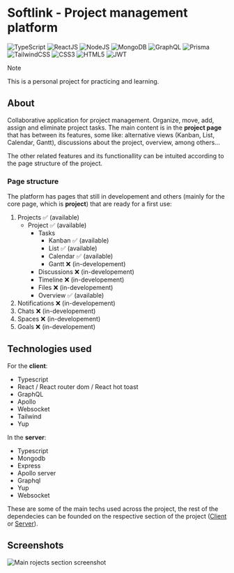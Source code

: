 # Softlink - Project management platform
![TypeScript](https://img.shields.io/badge/typescript-%23007ACC.svg?style=for-the-badge&logo=typescript&logoColor=white)
![ReactJS](https://shields.io/badge/react-black?logo=react&style=for-the-badge)
![NodeJS](https://img.shields.io/badge/node.js-6DA55F?style=for-the-badge&logo=node.js&logoColor=white)
![MongoDB](https://img.shields.io/badge/MongoDB-%234ea94b.svg?style=for-the-badge&logo=mongodb&logoColor=white)
![GraphQL](https://img.shields.io/badge/-GraphQL-E10098?style=for-the-badge&logo=graphql&logoColor=white)
![Prisma](https://img.shields.io/badge/Prisma-3982CE?style=for-the-badge&logo=Prisma&logoColor=white)
![TailwindCSS](https://img.shields.io/badge/tailwindcss-%2338B2AC.svg?style=for-the-badge&logo=tailwind-css&logoColor=white)
![CSS3](https://img.shields.io/badge/css3-%231572B6.svg?style=for-the-badge&logo=css3&logoColor=white)
![HTML5](https://img.shields.io/badge/html5-%23E34F26.svg?style=for-the-badge&logo=html5&logoColor=white)
![JWT](https://img.shields.io/badge/JWT-black?style=for-the-badge&logo=JSON%20web%20tokens)
> [!NOTE]
> This is a personal project for practicing and learning.


## About
Collaborative application for project management. Organize, move, add, assign and eliminate project tasks.
The main content is in the **project page** that has between its features, some like: 
alternative views (Kanban, List, Calendar, Gantt), discussions about the project, overview, among others...

The other related features and its functionallity can be intuited according to the page structure of the project.

### Page structure
The platform has pages that still in developement and others (mainly for the core page, which is **project**)
that are ready for a first use:

1. Projects ✅ (available)
    - Project ✅ (available)
        - Tasks 
            - Kanban ✅ (available)
            - List ✅ (available)
            - Calendar ✅ (available)
            - Gantt ❌ (in-developement)
        - Discussions ❌ (in-developement)
        - Timeline ❌ (in-developement)
        - Files ❌ (in-developement)
        - Overview ✅ (available)
2. Notifications ❌ (in-developement)
3. Chats ❌ (in-developement)
4. Spaces ❌ (in-developement)
5. Goals ❌ (in-developement)

## Technologies used
For the **client**:
- Typescript
- React / React router dom / React hot toast
- GraphQL
- Apollo
- Websocket
- Tailwind
- Yup

In the **server**:
- Typescript
- Mongodb
- Express
- Apollo server
- Graphql
- Yup
- Websocket

These are some of the main techs used across the project, the rest of the dependecies can be founded on the respective
section of the project ([Client](./Client) or [Server](./Server)).

## Screenshots
![Main rojects section screenshot](https://res.cloudinary.com/dut4cwhtd/image/upload/w_1000,ar_16:9,c_fill,g_auto,e_sharpen/v1698022473/Soflink_collage_views_1_bz60oc.png)

